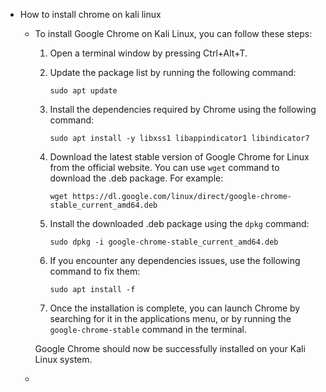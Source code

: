 - How to install chrome on kali linux
	- To install Google Chrome on Kali Linux, you can follow these steps:
	  
	  1. Open a terminal window by pressing Ctrl+Alt+T.
	  
	  2. Update the package list by running the following command:
	     ```
	     sudo apt update
	     ```
	  
	  3. Install the dependencies required by Chrome using the following command:
	     ```
	     sudo apt install -y libxss1 libappindicator1 libindicator7
	     ```
	  
	  4. Download the latest stable version of Google Chrome for Linux from the official website. You can use `wget` command to download the .deb package. For example:
	     ```
	     wget https://dl.google.com/linux/direct/google-chrome-stable_current_amd64.deb
	     ```
	  
	  5. Install the downloaded .deb package using the `dpkg` command:
	     ```
	     sudo dpkg -i google-chrome-stable_current_amd64.deb
	     ```
	  
	  6. If you encounter any dependencies issues, use the following command to fix them:
	     ```
	     sudo apt install -f
	     ```
	  
	  7. Once the installation is complete, you can launch Chrome by searching for it in the applications menu, or by running the `google-chrome-stable` command in the terminal.
	  
	  Google Chrome should now be successfully installed on your Kali Linux system.
	-